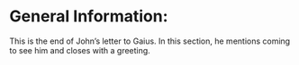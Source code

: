 # General Information:

This is the end of John’s letter to Gaius. In this section, he mentions coming to see him and closes with a greeting.